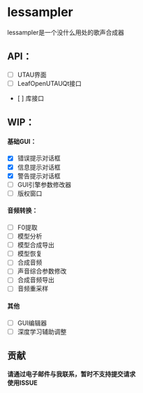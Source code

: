 # lessampler
lessampler是一个没什么用处的歌声合成器

## API：
- [ ] UTAU界面
- [ ] LeafOpenUTAUQt接口
- [ ] 库接口

## WIP：
#### 基础GUI：
- [X] 错误提示对话框
- [X] 信息提示对话框
- [X] 警告提示对话框
- [ ] GUI引擎参数修改器
- [ ] 版权窗口

#### 音频转换：
- [ ] F0提取
- [ ] 模型分析
- [ ] 模型合成导出
- [ ] 模型恢复
- [ ] 合成音频
- [ ] 声音综合参数修改
- [ ] 合成音频导出
- [ ] 音频重采样

#### 其他
- [ ] GUI编辑器
- [ ] 深度学习辅助调整

## 贡献

**请通过电子邮件与我联系，暂时不支持提交请求**  
**使用ISSUE**
